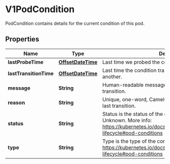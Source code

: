 

# V1PodCondition

PodCondition contains details for the current condition of this pod.
## Properties

Name | Type | Description | Notes
------------ | ------------- | ------------- | -------------
**lastProbeTime** | [**OffsetDateTime**](OffsetDateTime.md) | Last time we probed the condition. |  [optional]
**lastTransitionTime** | [**OffsetDateTime**](OffsetDateTime.md) | Last time the condition transitioned from one status to another. |  [optional]
**message** | **String** | Human-readable message indicating details about last transition. |  [optional]
**reason** | **String** | Unique, one-word, CamelCase reason for the condition&#39;s last transition. |  [optional]
**status** | **String** | Status is the status of the condition. Can be True, False, Unknown. More info: https://kubernetes.io/docs/concepts/workloads/pods/pod-lifecycle#pod-conditions | 
**type** | **String** | Type is the type of the condition. More info: https://kubernetes.io/docs/concepts/workloads/pods/pod-lifecycle#pod-conditions | 



